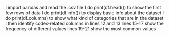 I import pandas and read the .csv file
I do print(df.head()) to show the first few rows of data
I do print(df.info()) to display basic info about the dataset
I do print(df.columns) to show what kind of categories that are in the dataset
i then identify codex-related columns in lines 12 and 13
lines 15-17 show the frequency of different values
lines 19-21 show the most common values
